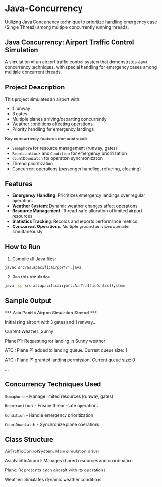 # Java-Concurrency
Utilizing Java Concurrency technique to prioritize handling emergency case (Single Thread) among multiple concurrently running threads.

## Java Concurrency: Airport Traffic Control Simulation

A simulation of an airport traffic control system that demonstrates Java concurrency techniques, with special handling for emergency cases among multiple concurrent threads.

## Project Description

This project simulates an airport with:
- 1 runway
- 3 gates
- Multiple planes arriving/departing concurrently
- Weather conditions affecting operations
- Priority handling for emergency landings

Key concurrency features demonstrated:
- `Semaphore` for resource management (runway, gates)
- `ReentrantLock` and `Condition` for emergency prioritization
- `CountDownLatch` for operation synchronization
- Thread prioritization
- Concurrent operations (passenger handling, refueling, cleaning)

## Features

- **Emergency Handling**: Prioritizes emergency landings over regular operations
- **Weather System**: Dynamic weather changes affect operations
- **Resource Management**: Thread-safe allocation of limited airport resources
- **Statistics Tracking**: Records and reports performance metrics
- **Concurrent Operations**: Multiple ground services operate simultaneously

## How to Run

1. Compile all Java files:
```bash
javac src/asiapacificairport/*.java
```
2. Run this simulation
```bash
java -cp src asiapacificairport.AirTrafficControlSystem
```

## Sample Output
*** Asia Pacific Airport Simulation Started ***

Initializing airport with 3 gates and 1 runway...

Current Weather: Sunny

Plane P1: Requesting for landing in Sunny weather 

ATC     : Plane P1 added to landing queue. Current queue size: 1

ATC     : Plane P1 granted landing permission. Current queue size: 0

...

## Concurrency Techniques Used
`Semaphore` -	Manage limited resources (runway, gates)

`ReentrantLock` -	Ensure thread-safe operations

`Condition` -	Handle emergency prioritization

`CountDownLatch` -	Synchronize plane operations


## Class Structure
AirTrafficControlSystem: Main simulation driver

AsiaPacificAirport: Manages shared resources and coordination

Plane: Represents each aircraft with its operations

Weather: Simulates dynamic weather conditions

